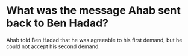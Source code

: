 # What was the message Ahab sent back to Ben Hadad?

Ahab told Ben Hadad that he was agreeable to his first demand, but he could not accept his second demand.
